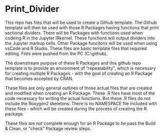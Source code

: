 # Print_Divider

This repo has files that will be used to create a Github template.  The Github template will then be used with those R Packages having functions
that print sectional dividers.  There will be Packages with functions used when codeing R in the Jupyter IRkernel.  These functions will output
dividers into the Jupyter markup cells.  Other Package funcitons will be used when using vsCode and R Studio.  These files are basic template files
that required editing.  Files were pushed from the PC (C:\github\).   

The downstream purpose of these R Packages and this github repo template is to provide an envionment of "repeatability", which is necessary for creating
multiple R Packages -  with the goal of creating an R Package that becomes accepted by CRAN. 

These files are only general outlines of those actual files that are created and modified when creating an R Package.  These .R files 
have most of the code necessary for writing the actual functions. But these .R files do not include the Roxygen2 skeletons.  There is 
no NAMESPACE file included with these files - which will be created during the process of creating the R package.  

These files are not complete enough for an R Package to be pass the Build & Clean, or "check" Package review steps.
